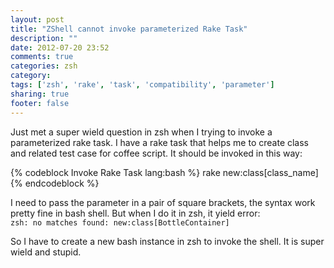 ```yaml
---
layout: post
title: "ZShell cannot invoke parameterized Rake Task"
description: ""
date: 2012-07-20 23:52
comments: true
categories: zsh 
category: 
tags: ['zsh', 'rake', 'task', 'compatibility', 'parameter']
sharing: true
footer: false
---
```

Just met a super wield question in zsh when I trying to invoke a parameterized rake task.
I have a rake task that helps me to create class and related test case for coffee script. It should be invoked in this way:

{% codeblock Invoke Rake Task lang:bash %}
rake new:class[class_name]
{% endcodeblock %}

I need to pass the parameter in a pair of square brackets, the syntax work pretty fine in bash shell. But when I do it in zsh, it yield error:  
`zsh: no matches found: new:class[BottleContainer]`

So I have to create a new bash instance in zsh to invoke the shell. It is super wield and stupid.
